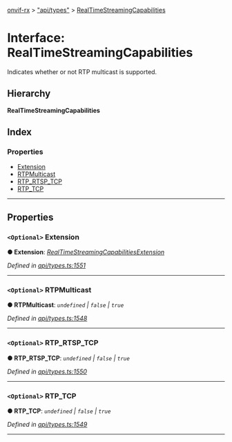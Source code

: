 [onvif-rx](../README.md) > ["api/types"](../modules/_api_types_.md) > [RealTimeStreamingCapabilities](../interfaces/_api_types_.realtimestreamingcapabilities.md)

# Interface: RealTimeStreamingCapabilities

Indicates whether or not RTP multicast is supported.

## Hierarchy

**RealTimeStreamingCapabilities**

## Index

### Properties

* [Extension](_api_types_.realtimestreamingcapabilities.md#extension)
* [RTPMulticast](_api_types_.realtimestreamingcapabilities.md#rtpmulticast)
* [RTP_RTSP_TCP](_api_types_.realtimestreamingcapabilities.md#rtp_rtsp_tcp)
* [RTP_TCP](_api_types_.realtimestreamingcapabilities.md#rtp_tcp)

---

## Properties

<a id="extension"></a>

### `<Optional>` Extension

**● Extension**: *[RealTimeStreamingCapabilitiesExtension](_api_types_.realtimestreamingcapabilitiesextension.md)*

*Defined in [api/types.ts:1551](https://github.com/patrickmichalina/onvif-rx/blob/3ab1739/src/api/types.ts#L1551)*

___
<a id="rtpmulticast"></a>

### `<Optional>` RTPMulticast

**● RTPMulticast**: *`undefined` \| `false` \| `true`*

*Defined in [api/types.ts:1548](https://github.com/patrickmichalina/onvif-rx/blob/3ab1739/src/api/types.ts#L1548)*

___
<a id="rtp_rtsp_tcp"></a>

### `<Optional>` RTP_RTSP_TCP

**● RTP_RTSP_TCP**: *`undefined` \| `false` \| `true`*

*Defined in [api/types.ts:1550](https://github.com/patrickmichalina/onvif-rx/blob/3ab1739/src/api/types.ts#L1550)*

___
<a id="rtp_tcp"></a>

### `<Optional>` RTP_TCP

**● RTP_TCP**: *`undefined` \| `false` \| `true`*

*Defined in [api/types.ts:1549](https://github.com/patrickmichalina/onvif-rx/blob/3ab1739/src/api/types.ts#L1549)*

___

